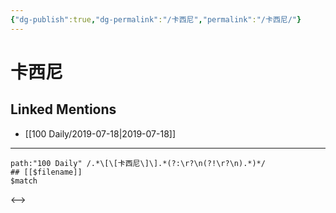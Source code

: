 ```yaml
---
{"dg-publish":true,"dg-permalink":"/卡西尼","permalink":"/卡西尼/"}
---
```


# 卡西尼

## Linked Mentions
- [[100 Daily/2019-07-18\|2019-07-18]]


---

```expander
path:"100 Daily" /.*\[\[卡西尼\]\].*(?:\r?\n(?!\r?\n).*)*/
## [[$filename]]
$match
```

<-->